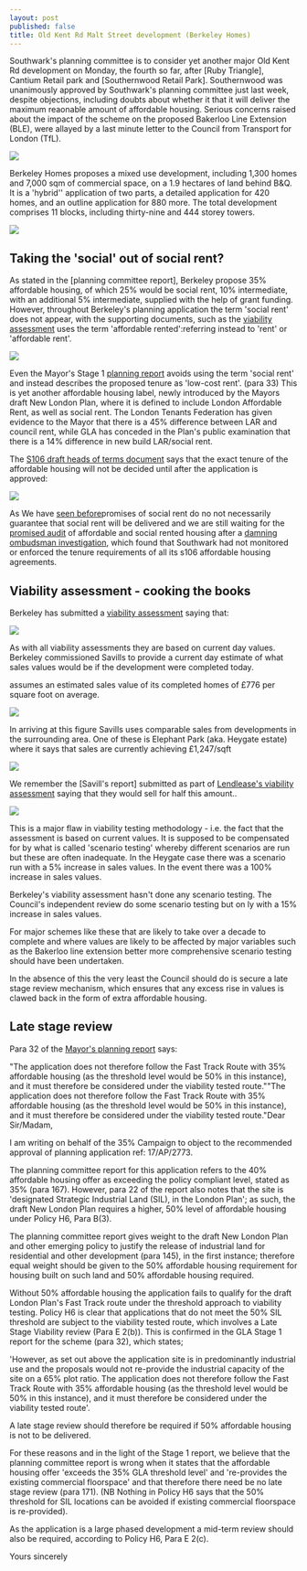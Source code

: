 ```yaml
---
layout: post
published: false
title: Old Kent Rd Malt Street development (Berkeley Homes)
---
```

Southwark's planning committee is to consider yet another major Old Kent Rd development on Monday, the fourth so far, after [Ruby Triangle], Cantium Retail park and [Southernwood Retail Park]. Southernwood was unanimously approved by Southwark's planning committee just last week, despite objections, including doubts about whether it that it will deliver the maximum reaonable amount of affordable housing. Serious concerns raised about the impact of the scheme on the proposed Bakerloo Line Extension (BLE), were allayed by a last minute letter to the Council from Transport for London (TfL).

![](http://35percent.org/img/okrmap.jpg)

Berkeley Homes proposes a mixed use development, including 1,300 homes and 7,000 sqm of commercial space, on a 1.9 hectares of land behind B&Q. It is a 'hybrid'' application of two parts, a detailed application for 420 homes, and an outline application for 880 more.  The total development comprises 11 blocks, including thirty-nine and 444 storey towers.


![](http://35percent.org/img/maltstreet.jpg)


## Taking the 'social' out of social rent?

As stated in the [planning committee report], Berkeley propose 35% affordable housing, of which 25% would be social rent, 10% intermediate, with an additional 5% intermediate, supplied with the help of grant funding.  However, throughout Berkeley's planning application the term 'social rent' does not appear, with the supporting documents, such as the [viability assessment](http://planbuild.southwark.gov.uk/documents/?GetDocument=%7b%7b%7b!R3Si0Rp49ADxAyylzQ24ww%3d%3d!%7d%7d%7d) uses the term 'affordable rented':referring instead to 'rent' or 'affordable rent'.

![](http://35percent.org/img/maltstar.jpg)

Even the Mayor's Stage 1 [planning report](http://planbuild.southwark.gov.uk/documents/?GetDocument=%7b%7b%7b!haTo0z2rc9BKNsdNgCZODw%3d%3d!%7d%7d%7d) avoids using the term 'social rent' and instead describes the proposed tenure as 'low-cost rent'. (para 33)  This is yet another affordable housing label, newly introduced by the Mayors draft New London Plan, where it is defined to include London Affordable Rent, as well as social rent.  The London Tenants Federation has given evidence to the Mayor that there is a 45% difference between LAR and council rent, while GLA has conceded in the Plan's public examination that there is a 14% difference in new build LAR/social rent. 


The [S106 draft heads of terms document](http://planbuild.southwark.gov.uk/documents/?GetDocument=%7b%7b%7b!CQmOQKOASqZFZSaVyAtPJA%3d%3d!%7d%7d%7d) says that the exact tenure of the affordable housing will not be decided until after the application is approved:

![](http://35percent.org/img/maltstreetaffordability.png)

As We have [seen before](http://35percent.org/redefining-social-rent)promises of social rent do no not necessarily guarantee that social rent will be delivered and we are still waiting for the [promised audit](https://www.southwarknews.co.uk/news/council-will-clamp-housing-providers-flunk-affordable-housing-promises/) of affordable and social rented housing after a [damning ombudsman investigation](http://35percent.org/2016-12-12-ombudsman-slams-southwark-for-no-s106-monitoring/), which found that Southwark had not monitored or enforced the tenure requirements of all its s106 affordable housing agreements.

## Viability assessment - cooking the books
Berkeley has submitted a [viability assessment](http://planbuild.southwark.gov.uk/documents/?GetDocument=%7b%7b%7b!R3Si0Rp49ADxAyylzQ24ww%3d%3d!%7d%7d%7d) saying that: 

![](http://35percent.org/img/maltstreview.png)

As with all viability assessments they are based on current day values. Berkeley commissioned Savills to provide a current day estimate of what sales values would be if the development were completed today.

assumes an estimated sales value of its completed homes of £776 per square foot on average. 

![](http://35percent.org/img/maltst776.png)

In arriving at this figure Savills uses comparable sales from developments in the surrounding area. One of these is Elephant Park (aka. Heygate estate) where it says that sales are currently achieving £1,247/sqft

![](http://35percent.org/img/eparksales.png)

We remember the [Savill's report] submitted as part of [Lendlease's viability assessment](http://35percent.org/collated-viability-assessments/#heygate-viability-assessment) saying that they would sell for half this amount..

![](http://35percent.org/img/heygate600psf.png)

This is a major flaw in viability testing methodology - i.e. the fact that the assessment is based on current values. It is supposed to be compensated for by what is called 'scenario testing' whereby different scenarios are run but these are often inadequate. In the Heygate case there was a scenario run with a 5% increase in sales values. In the event there was a 100% increase in sales values.

Berkeley's viability assessment hasn't done any scenario testing. The Council's independent review do some scenario testing but on ly with a 15% increase in sales values.

For major schemes like these that are likely to take over a decade to complete and where values are likely to be affected by major variables such as the Bakerloo line extension better more comprehensive scenario testing should have been undertaken. 

In the absence of this the very least the Council should do is secure a late stage review mechanism, which ensures that any excess rise in values is clawed back in the form of extra affordable housing.

## Late stage review
Para 32 of the [Mayor's planning report](http://planbuild.southwark.gov.uk/documents/?GetDocument=%7b%7b%7b!haTo0z2rc9BKNsdNgCZODw%3d%3d!%7d%7d%7d) says:

"The application does not therefore follow the Fast Track Route with 35% affordable housing (as the threshold level would be 50% in this instance), and it must therefore be considered under the viability tested route.""The application does not therefore follow the Fast Track Route with 35% affordable housing (as the threshold level would be 50% in this instance), and it must therefore be considered under the viability tested route."Dear Sir/Madam,

I am writing on behalf of the 35% Campaign to object to the recommended approval of planning application ref: 17/AP/2773.

The planning committee report for this application refers to the 40% affordable housing offer as exceeding the policy compliant level, stated as 35% (para 167). However, para 22 of the report also notes that the site is 'designated Strategic Industrial Land (SIL), in the London Plan'; as such, the draft New London Plan requires a higher, 50% level of affordable housing under Policy H6, Para B(3).

The planning committee report gives weight to the draft New London Plan and other emerging policy to justify the release of industrial land for residential and other development (para 145), in the first instance; therefore equal weight should be given to the 50% affordable housing requirement for housing built on such land and 50% affordable housing required. 

Without 50% affordable housing the application fails to qualify for the draft London Plan's Fast Track route under the threshold approach to viability testing. Policy H6 is clear that applications that do not meet the 50% SIL threshold are subject to the viability tested route, which involves a Late Stage Viability review (Para E 2(b)). This is confirmed in the GLA Stage 1 report for the scheme (para 32), which states;

'However, as set out above the application site is in predominantly industrial use and the proposals would not re-provide the industrial capacity of the site on a 65% plot ratio. The application does not therefore follow the Fast Track Route with 35% affordable housing (as the threshold level would be 50% in this instance), and it must therefore be considered under the viability tested route'.

A late stage review should therefore be required if 50% affordable housing is not to be delivered.

For these reasons and in the light of the Stage 1 report, we believe that the planning committee report is wrong when it states that the affordable housing offer 'exceeds the 35% GLA threshold level' and 're-provides the existing commercial floorspace' and that therefore there need be no late stage review (para 171). (NB Nothing in Policy H6 says that the 50% threshold for SIL locations can be avoided if existing commercial floorspace is re-provided).

As the application is a large phased development a mid-term review should also be required, according to Policy H6, Para E 2(c).

Yours sincerely
